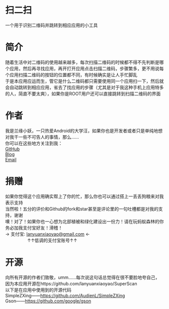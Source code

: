 # 扫二扫
一个用于识别二维码并跳转到相应应用的小工具
# 简介
随着生活中对二维码的使用越来越多，每次扫描二维码的时候都不得不先判断是哪个应用，然后再寻找应用，再开打开应用点击扫描二维码，步骤繁多，更不用说每个应用扫描二维码的按钮的位置都不同，有时候确实是让人手忙脚乱  
于是本应用应运而生，管它是什么二维码都只需要使用同一个应用扫一下，然后就会自动跳转到相应应用，省去了找应用的步骤（尤其是对于我这种手机上应用特多的人，简直不要太爽），如果你是ROOT用户还可以直接跳转到扫描二维码的界面  
# 作者
我是兰缘小妖，一只热爱Android的大学汪，如果你也是开发者或者只是单纯地想对我干一些不可告人的事情，那么……  
你可以在这些地方关注到我：  
[GitHub](https://github.com/lanyuanxiaoyao)  
[Blog](http://lanyuanxiaoyao.com)  
[Email](lanyuanxiaoyao@gmail.com)  
# 捐赠
如果你觉得这个应用确实帮上了你的忙，那么你也可以通过搭上一丢丢狗粮来对我表示支持  
当然啦！五分的评价和Github的fork和star甚至是评论里的一句吐槽都是对我的支持，谢谢  
噢！对了！如果你也一心想为北部植被和绿化建设出一份力！请在玩蚂蚁森林的你务必加我支付宝好友！滑稽！  
→ 支付宝: [lanyuanxiaoyao@gmail.com](https://ds.alipay.com/?from=mobilecodec&scheme=alipays%3A%2F%2Fplatformapi%2Fstartapp%3FsaId%3D10000007%26clientVersion%3D3.7.0.0718%26qrcode%3Dhttps%253A%252F%252Fqr.alipay.com%252FFKX06852EOBWRJPACOMCF5%253F_s%253Dweb-other) ←  
　　　　　↑↑低调的支付宝账号↑↑  
# 开源
向所有开源的作者们致敬，umm……每次说这句话总觉得在很不要脸地夸自己，因为本应用开源在https://github.com/lanyuanxiaoyao/SuperScan  
以下是在应用中使用到的开源代码  
SimpleZXing——https://github.com/AudienL/SimpleZXing  
Gson——https://github.com/google/gson  
